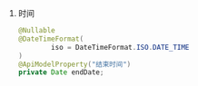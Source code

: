 1. 时间

   ```java
   @Nullable
   @DateTimeFormat(
           iso = DateTimeFormat.ISO.DATE_TIME
   )
   @ApiModelProperty("结束时间")
   private Date endDate;
   ```

